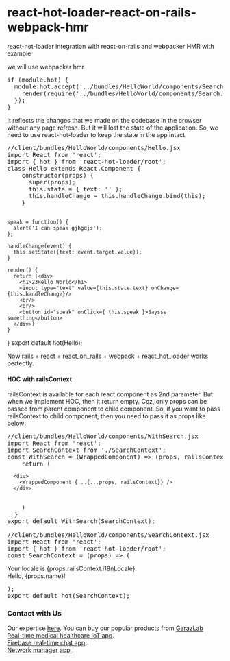 # react-hot-loader-react-on-rails-webpack-hmr
react-hot-loader integration with react-on-rails and webpacker HMR with example

we will use webpacker hmr 
<pre>
if (module.hot) {
  module.hot.accept('../bundles/HelloWorld/components/Search.jsx', () => {
    render(require('../bundles/HelloWorld/components/Search.jsx').default);
  });
}
</pre>
It reflects the changes that we made on the codebase in the browser without any page refresh. But it will lost the state of the application. So, we need to use react-hot-loader to keep the state in the app intact.
<pre>
//client/bundles/HelloWorld/components/Hello.jsx
import React from 'react';
import { hot } from 'react-hot-loader/root';
class Hello extends React.Component {
    constructor(props) {
      super(props);
      this.state = { text: '' };
      this.handleChange = this.handleChange.bind(this);
    }
  </pre>
    speak = function() {
      alert('I can speak gjhgdjs');
    };
  
    handleChange(event) {
      this.setState({text: event.target.value});
    }
  
    render() {
      return (<div>
        <h1>23Hello World</h1>
        <input type="text" value={this.state.text} onChange={this.handleChange}/>
        <br/>
        <br/>
        <button id="speak" onClick={ this.speak }>Saysss something</button>
      </div>)
    }
  }
export default hot(Hello);

Now rails + react + react_on_rails + webpack + react_hot_loader works perfectly.

<h4>HOC with railsContext</h4>
railsContext is available for each react component as 2nd parameter. But when we implement HOC, then it return empty. Coz, only props can be passed from parent component to child component. So, if you want to pass railsContext to child component, then you need to pass it as props like below:

<pre>
//client/bundles/HelloWorld/components/WithSearch.jsx
import React from 'react';
import SearchContext from './SearchContext';
const WithSearch = (WrappedComponent) => (props, railsContext) => {
    return (
</pre>
      <div>
        <WrappedComponent {...{...props, railsContext}} />
      </div>
 <pre>     
    )
  }
export default WithSearch(SearchContext);

//client/bundles/HelloWorld/components/SearchContext.jsx
import React from 'react';
import { hot } from 'react-hot-loader/root';
const SearchContext = (props) => (
</pre>
  <div className="ui raised segment no padding">
    Your locale is {props.railsContext.i18nLocale}.<br/>
    Hello, {props.name}!
  </div>
<pre>
);
export default hot(SearchContext);
</pre>
<h3>Contact with Us</h3>
Our expertise <a href="http://garazlab.com/2019/03/10/expert-advice-free-technical-consulting-for-online-business-software-website-application-development/" target="_blank">here</a>. 
You can buy our popular products from <a href="https://garazlab.com/shop" target="_blank">GarazLab</a>

<div><a href="http://garazlab.com/product/real-time-health-data-from-every-where/" target="_blank">Real-time medical healthcare IoT app</a>.</div> 
<div><a href="http://garazlab.com/product/wp-firebase-chat-single-user-unlimited-group-realtime-messaging-with-file-share/" target="_blank">Firebase real-time chat app</a> .</div>
<div><a href="http://garazlab.com/product/wp-mikrotik-iot-plugin-for-realtime-network-management/" target="_blank">Network manager app </a>. </div>
